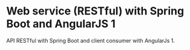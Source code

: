 # Web service (RESTful) with Spring Boot and AngularJS 1

API RESTful with Spring Boot and client consumer with AngularJs 1.

